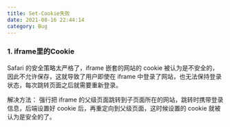 ```yaml
---
title: Set-Cookie失败
date: 2021-08-16 22:44:14
category: Bug
---
```


### 1. iframe里的Cookie
Safari 的安全策略太严格了，iframe 嵌套的网站的 cookie 被认为是不安全的，因此不允许保存，这就导致了用户即使在 iframe 中登录了网站，也无法保持登录状态，每次跳转页面之后就需要重新登录。

解决方法：
强行把 iframe 的父级页面跳转到子页面所在的网站，跳转时携带登录信息，后端设置好 cookie 后，再重定向到父级页面，这时候设置的 cookie 就被认为是安全的了。

